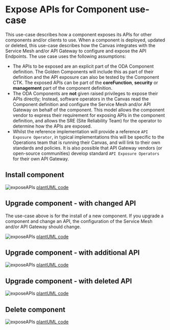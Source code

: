 # Expose APIs for Component use-case

This use-case describes how a component exposes its APIs for other components and/or clients to use.  When a component is deployed, updated or deleted, this use-case describes how the Canvas integrates with the Service Mesh and/or API Gateway to configure and expose the API Endpoints. The use case uses the following assumptions:

* The APIs to be exposed are an explicit part of the ODA Component definition. The Golden Components will include this as part of their definition and the API exposure can also be tested by the Component CTK. The exposed APIs can be part of the **coreFunction**, **security** or **management** part of the component definition.
* The ODA Components are **not** given raised privileges to expose their APIs directly; Instead, software operators in the Canvas read the Component definition and configure the Service Mesh and/or API Gateway on behalf of the component. This model allows the component vendor to express their requirement for exposing APIs in the component definition, and allows the SRE (Site Reliability Team) for the operator to determine how the APIs are exposed. 
* Whilst the reference implementation will provide a reference `API Exposure Operator`, in typical implementations this will be specific to the Operations team that is running their Canvas, and will link to their own standards and policies. It is also possible that API Gateway vendors (or open-source communities) develop standard `API Exposure Operators` for their own API Gateway.

## Install component

![exposeAPIs](http://www.plantuml.com/plantuml/proxy?cache=no&src=https://raw.githubusercontent.com/tmforum-oda/oda-canvas/master/usecase-library/pumlFiles/expose-API.puml)
[plantUML code](pumlFiles/expose-API.puml)

## Upgrade component - with changed API

The use-case above is for the install of a new component. If you upgrade a component and change an API, the configuration of the Service Mesh and/or API Gateway should change.

![exposeAPIs](http://www.plantuml.com/plantuml/proxy?cache=no&src=https://raw.githubusercontent.com/tmforum-oda/oda-canvas/master/usecase-library/pumlFiles/expose-API-upgrade-with-modify.puml)
[plantUML code](pumlFiles/expose-API-upgrade-with-modify.puml)

## Upgrade component - with additional API

![exposeAPIs](http://www.plantuml.com/plantuml/proxy?cache=no&src=https://raw.githubusercontent.com/tmforum-oda/oda-canvas/master/usecase-library/pumlFiles/expose-API-upgrade-with-add.puml)
[plantUML code](pumlFiles/expose-API-upgrade-with-add.puml)

## Upgrade component - with deleted API


![exposeAPIs](http://www.plantuml.com/plantuml/proxy?cache=no&src=https://raw.githubusercontent.com/tmforum-oda/oda-canvas/master/usecase-library/pumlFiles/expose-API-upgrade-with-delete.puml)
[plantUML code](pumlFiles/expose-API-upgrade-with-delete.puml)

## Delete component 

![exposeAPIs](http://www.plantuml.com/plantuml/proxy?cache=no&src=https://raw.githubusercontent.com/tmforum-oda/oda-canvas/master/usecase-library/pumlFiles/expose-API-delete.puml)
[plantUML code](pumlFiles/expose-API-delete.puml)


